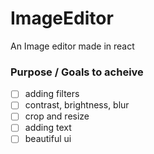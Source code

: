 # ImageEditor

An Image editor made in react

### Purpose / Goals to acheive
 - [  ] adding filters
 - [  ] contrast, brightness, blur
 - [  ] crop and resize
 - [  ] adding text
 - [  ] beautiful ui
